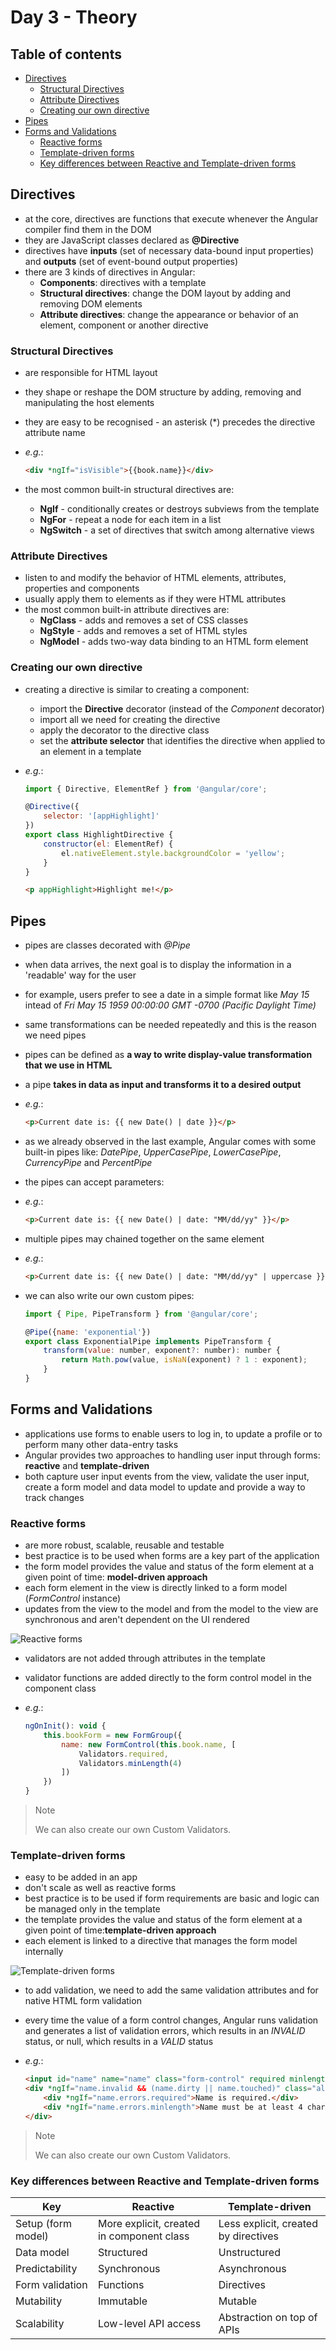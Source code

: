 # Day 3 - Theory

## Table of contents

- [Directives](#directives)
  - [Structural Directives](#structural-directives)
  - [Attribute Directives](#attribute-directives)
  - [Creating our own directive](#creating-our-own-directive)
- [Pipes](#pipes)
- [Forms and Validations](#forms-and-validations)
  - [Reactive forms](#reactive-forms)
  - [Template-driven forms](#template-driven-forms)
  - [Key differences between Reactive and Template-driven forms](#key-differences-between-reactive-and-template-driven-forms)

## Directives

- at the core, directives are functions that execute whenever the Angular compiler find them in the DOM
- they are JavaScript classes declared as **@Directive**
- directives have **inputs** (set of necessary data-bound input properties) and **outputs** (set of event-bound output properties)
- there are 3 kinds of directives in Angular:
    - **Components**: directives with a template
    - **Structural directives**: change the DOM layout by adding and removing DOM elements
    - **Attribute directives**: change the appearance or behavior of an element, component or another directive

### Structural Directives

- are responsible for HTML layout
- they shape or reshape the DOM structure by adding, removing and manipulating the host elements
- they are easy to be recognised - an asterisk (*) precedes the directive attribute name
- *e.g.*:

    ```HTML
    <div *ngIf="isVisible">{{book.name}}</div>
    ```

- the most common built-in structural directives are:
    - **NgIf** - conditionally creates or destroys subviews from the template
    - **NgFor** - repeat a node for each item in a list
    - **NgSwitch** - a set of directives that switch among alternative views

### Attribute Directives

- listen to and modify the behavior of HTML elements, attributes, properties and components
- usually apply them to elements as if they were HTML attributes
- the most common built-in attribute directives are:
    - **NgClass** - adds and removes a set of CSS classes
    - **NgStyle** - adds and removes a set of HTML styles
    - **NgModel** - adds two-way data binding to an HTML form element

### Creating our own directive

- creating a directive is similar to creating a component:
    - import the **Directive** decorator (instead of the *Component* decorator)
    - import all we need for creating the directive
    - apply the decorator to the directive class
    - set the **attribute selector** that identifies the directive when applied to an element in a template
- *e.g.*:

    ```javascript
    import { Directive, ElementRef } from '@angular/core';

    @Directive({
        selector: '[appHighlight]'
    })
    export class HighlightDirective {
        constructor(el: ElementRef) {
            el.nativeElement.style.backgroundColor = 'yellow';
        }
    }
    ```

    ```HTML
    <p appHighlight>Highlight me!</p>
    ```

## Pipes

- pipes are classes decorated with *@Pipe*
- when data arrives, the next goal is to display the information in a 'readable' way for the user
- for example, users prefer to see a date in a simple format like *May 15* intead of *Fri May 15 1959 00:00:00 GMT -0700 (Pacific Daylight Time)*
- same transformations can be needed repeatedly and this is the reason we need pipes
- pipes can be defined as **a way to write display-value transformation that we use in HTML**
- a pipe **takes in data as input and transforms it to a desired output**
- *e.g.*:

    ```HTML
    <p>Current date is: {{ new Date() | date }}</p>
    ```

- as we already observed in the last example, Angular comes with some built-in pipes like: *DatePipe*, *UpperCasePipe*, *LowerCasePipe*, *CurrencyPipe* and *PercentPipe*
- the pipes can accept parameters:
- *e.g.*:

    ```HTML
    <p>Current date is: {{ new Date() | date: "MM/dd/yy" }}</p>
    ```

- multiple pipes may chained together on the same element
- *e.g.*:

    ```HTML
    <p>Current date is: {{ new Date() | date: "MM/dd/yy" | uppercase }}</p>
    ```
- we can also write our own custom pipes:

    ```javascript
    import { Pipe, PipeTransform } from '@angular/core';

    @Pipe({name: 'exponential'})
    export class ExponentialPipe implements PipeTransform {
        transform(value: number, exponent?: number): number {
            return Math.pow(value, isNaN(exponent) ? 1 : exponent);
        }
    }
    ```

## Forms and Validations

- applications use forms to enable users to log in, to update a profile or to perform many other data-entry tasks
- Angular provides two approaches to handling user input through forms: **reactive** and **template-driven**
- both capture user input events from the view, validate the user input, create a form model and data model to update and provide a way to track changes

### Reactive forms

- are more robust, scalable, reusable and testable
- best practice is to be used when forms are a key part of the application
- the form model provides the value and status of the form element at a given point of time: **model-driven approach**
- each form element in the view is directly linked to a form model (*FormControl* instance)
- updates from the view to the model and from the model to the view are synchronous and aren't dependent on the UI rendered

![Reactive forms](img/Reactive_forms.png)

- validators are not added through attributes in the template
- validator functions are added directly to the form control model in the component class
- *e.g.*:

    ```javascript
    ngOnInit(): void {
        this.bookForm = new FormGroup({
            name: new FormControl(this.book.name, [
                Validators.required,
                Validators.minLength(4)
            ])
        })
    }
    ```

> Note
>
> We can also create our own Custom Validators.

### Template-driven forms

- easy to be added in an app
- don't scale as well as reactive forms
- best practice is to be used if form requirements are basic and logic can be managed only in the template
- the template provides the value and status of the form element at a given point of time:**template-driven approach**
- each element is linked to a directive that manages the form model internally

![Template-driven forms](img/Template-driven_forms.png)

- to add validation, we need to add the same validation attributes and for native HTML form validation
- every time the value of a form control changes, Angular runs validation and generates a list of validation errors, which results in an *INVALID* status, or null, which results in a *VALID* status
- *e.g.*:

    ```HTML
    <input id="name" name="name" class="form-control" required minlength="4" [(ngModel="book.name")]>
    <div *ngIf="name.invalid && (name.dirty || name.touched)" class="alert alert-danger">
        <div *ngIf="name.errors.required">Name is required.</div>
        <div *ngIf="name.errors.minlength">Name must be at least 4 characters long.</div>
    </div>
    ```

> Note
>
> We can also create our own Custom Validators.

### Key differences between Reactive and Template-driven forms

| Key | Reactive | Template-driven |
| ------------- | ------------- | ------------- |
| Setup (form model) | More explicit, created in component class  | Less explicit, created by directives  |
| Data model | Structured | Unstructured |
| Predictability | Synchronous | Asynchronous |
| Form validation | Functions | Directives |
| Mutability | Immutable | Mutable |
| Scalability | Low-level API access | Abstraction on top of APIs |
